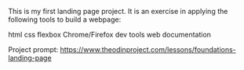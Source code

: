 This is my first landing page project. It is an exercise in 
applying the following tools to build a webpage:

html
css
flexbox
Chrome/Firefox dev tools 
web documentation 

Project prompt:
https://www.theodinproject.com/lessons/foundations-landing-page

